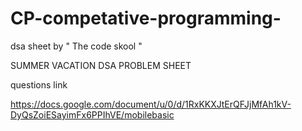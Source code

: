 # CP-competative-programming-

dsa sheet by " The code skool "

SUMMER VACATION DSA PROBLEM SHEET

questions link 

https://docs.google.com/document/u/0/d/1RxKKXJtErQFJjMfAh1kV-DyQsZoiESayimFx6PPIhVE/mobilebasic
